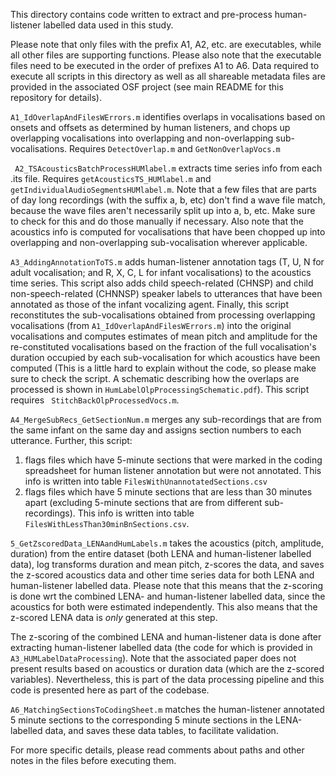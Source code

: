 This directory contains code written to extract and pre-process human-listener labelled data used in this study. 

Please note that only files with the prefix A1, A2, etc. are executables, while all other files are supporting functions. Please also note that the executable files need to be executed in the order of prefixes A1 to A6. Data required to execute all scripts in this directory as well as all shareable metadata files are provided in the associated OSF project (see main README for this repository for details).

`A1_IdOverlapAndFilesWErrors.m` identifies overlaps in vocalisations based on onsets and offsets as determined by human listeners, and chops up overlapping vocalisations into overlapping and non-overlapping sub-vocalisations. Requires `DetectOverlap.m` and `GetNonOverlapVocs.m`

` A2_TSAcousticsBatchProcessHUMlabel.m` extracts time series info from each .its file. Requires `getAcousticsTS_HUMlabel.m` and `getIndividualAudioSegmentsHUMlabel.m`. Note that a few files that are parts of day long recordings (with the suffix a, b, etc) don't find a wave file match, because the wave files aren't necessarily split up into a, b, etc. Make sure to check for this and do those manually if necessary. Also note that the acoustics info is computed for vocalisations that have been chopped up into overlapping and non-overlapping sub-vocalisation wherever applicable. 

`A3_AddingAnnotationToTS.m` adds human-listener annotation tags (T, U, N for adult vocalisation; and R, X, C, L for infant vocalisations) to the acoustics time series. This script also adds child speech-related (CHNSP) and child non-speech-related (CHNNSP) speaker labels to utterances that have been annotated as those of the infant vocalizing agent. Finally, this script reconstitutes the sub-vocalisations obtained from processing overlapping vocalisations (from `A1_IdOverlapAndFilesWErrors.m`) into the original vocalisations and computes estimates of mean pitch and amplitude for the re-constituted vocalisations based on the fraction of the full vocalisation's duration occupied by each sub-vocalisation for which acoustics have been computed (This is a little hard to explain without the code, so please make sure to check the script. A schematic describing how the overlaps are processed is shown in `HumLabelOlpProcessingSchematic.pdf`). This script requires ` StitchBackOlpProcessedVocs.m`.
 
` A4_MergeSubRecs_GetSectionNum.m ` merges any sub-recordings that are from the same infant on the same day and assigns section numbers to each utterance. Further, this script:
1.	flags files which have 5-minute sections that were marked in the coding spreadsheet for human listener annotation but were not annotated. This info is written into table `FilesWithUnannotatedSections.csv`
2.	flags files which have 5 minute sections that are less than 30 minutes apart (excluding 5-minute sections that are from different sub-recordings). This info is written into table `FilesWithLessThan30minBnSections.csv`.

`5_GetZscoredData_LENAandHumLabels.m` takes the acoustics (pitch, amplitude, duration) from the entire dataset (both LENA and human-listener labelled data), log transforms duration and mean pitch, z-scores the data, and saves the z-scored acoustics data and other time series data for both LENA and human-listener labelled data. Please note that this means that the z-scoring is done wrt the combined LENA- and human-listener labelled data, since the acoustics for both were estimated independently. This also means that the z-scored LENA data is *only* generated at this step. 

The z-scoring of the combined LENA and human-listener data is done after extracting human-listener labelled data (the code for which is provided in `A3_HUMLabelDataProcessing`). Note that the associated paper does not present results based on acoustics or duration data (which are the z-scored variables). Nevertheless, this is part of the data processing pipeline and this code is presented here as part of the codebase. 

`A6_MatchingSectionsToCodingSheet.m` matches the human-listener annotated 5 minute sections to the corresponding 5 minute sections in the LENA-labelled data, and saves these data tables, to facilitate validation.

For more specific details, please read comments about paths and other notes in the files before executing them.
